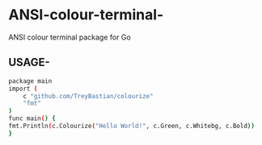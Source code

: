# ANSI-colour-terminal-
ANSI colour terminal package for Go


## USAGE-


```bash
package main
import (
    c "github.com/TreyBastian/colourize"
    "fmt"
)
func main() {
fmt.Println(c.Colourize("Hello World!", c.Green, c.Whitebg, c.Bold))
}
```
